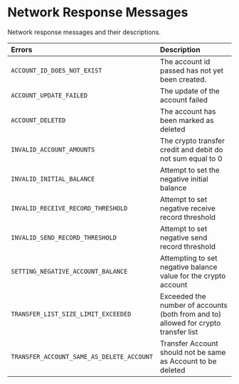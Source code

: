 # Network Response Messages

Network response messages and their descriptions.

| **Errors** | **Description** |
| :--- | :--- |
| `ACCOUNT_ID_DOES_NOT_EXIST` | The account id passed has not yet been created. |
| `ACCOUNT_UPDATE_FAILED` | The update of the account failed |
| `ACCOUNT_DELETED` | The account has been marked as deleted |
| `INVALID_ACCOUNT_AMOUNTS` | The crypto transfer credit and debit do not sum equal to 0 |
| `INVALID_INITIAL_BALANCE` | Attempt to set the negative initial balance |
| `INVALID_RECEIVE_RECORD_THRESHOLD` | Attempt to set negative receive record threshold |
| `INVALID_SEND_RECORD_THRESHOLD` | Attempt to set negative send record threshold |
| `SETTING_NEGATIVE_ACCOUNT_BALANCE` | Attempting to set negative balance value for the crypto account |
| `TRANSFER_LIST_SIZE_LIMIT_EXCEEDED` | Exceeded the number of accounts \(both from and to\) allowed for crypto transfer list |
| `TRANSFER_ACCOUNT_SAME_AS_DELETE_ACCOUNT` | Transfer Account should not be same as Account to be deleted |


